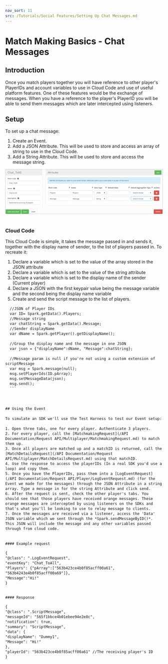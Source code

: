 ```yaml
---
nav_sort: 11
src: /Tutorials/Social Features/Setting Up Chat Messages.md
---
```


# Match Making Basics - Chat Messages

## Introduction

Once you match players together you will have reference to other player's PlayerIDs and account variables to use in Cloud Code and use of useful platform features. One of these features would be the exchange of messages. When you have a reference to the player's PlayerID you will be able to send them messages which are later intercepted using listeners.  

## Setup

To set up a chat message:

  1. Create an Event.
  2. Add a JSON Attribute. This will be used to store and access an array of string to use in the Cloud Code.
  3. Add a String Attribute. This will be used to store and access the message string.

![](img/MatchMessage/2.png)
 

### Cloud Code

This Cloud Code is simple, it takes the message passed in and sends it, together with the display name of sender, to the list of players passed in. To recreate it:

  1. Declare a variable which is set to the value of the array stored in the JSON attribute
  2. Declare a variable which is set to the value of the string attribute
  3. Declare a variable which is set to the display name of the sender (Current player)
  4. Declare a JSON with the first keypair value being the message variable and the second being the display name variable
  5. Create and send the script message to the list of players.



  ```    
    //JSON of Player IDs
    var ID= Spark.getData().Players;
    //Message string
    var chatString = Spark.getData().Message;
    //Sender displayName
    var dName = Spark.getPlayer().getDisplayName();

    //Group the display name and the message in one JSON
    var json = {"displayName":dName, "Message":chatString};

    //Message param is null if you're not using a custom extension of scriptMessage
    var msg = Spark.message(null);
    msg.setPlayerIds(ID.pArray);
    msg.setMessageData(json);
    msg.send();
    ```

 

## Using the Event

To simulate an SDK we'll use the Test Harness to test our Event setup:

  1. Open three tabs, one for every player. Authenticate 3 players.
  2. For every player, call the [MatchmakingRequest](/API Documentation/Request API/Multiplayer/MatchmakingRequest.md) to match them up.
  3. Once all players are matched up and a matchID is returned, call the [MatchDetailsRequest](/API Documentation/Request API/Multiplayer/MatchDetailsRequest.md) using that matchID.
  4. Use the response to access the playerIDs (In a real SDK you'd use a loop) and copy them.
  5. Once you have the PlayerIDs, pass them into a [LogEventRequest](/API Documentation/Request API/Player/LogEventRequest.md) (for the Event we made for the messages) through the JSON Attribute in a string array. Type a message in for the string Attribute and click send.
  6. After the request is sent, check the other player's tabs. You should see that those players have received orange messages. These orange messages are intercepted by using listeners on the SDKs and that's what you'll be looking to use to relay message to clients.
  7. Once the messages are received via a listener, access the 'Data' JSON variable which we sent through the *Spark.sendMessageByID()*. This JSON will include the message and any other variables passed through from cloud code.


#### Example request

```
    {
    "@class": ".LogEventRequest",
    "eventKey": "Chat_ToAll",
    "Players": {"pArray":["563b423ce4b0f85acff00a61",
    "563b4243e4b0f85acff00a69"]},
    "Message":"Hi!"
    }

```

#### Response

```
    {
    "@class": ".ScriptMessage",
    "messageId": "565f1bbce4b01ebee94e2e8c",
    "notification": true,
    "summary": "ScriptMessage",
    "data": {
    "displayName": "Dummy1",
    "Message": "Hi!"
    },
    "playerId": "563b423ce4b0f85acff00a61" //The receiving player's ID
    }

```
